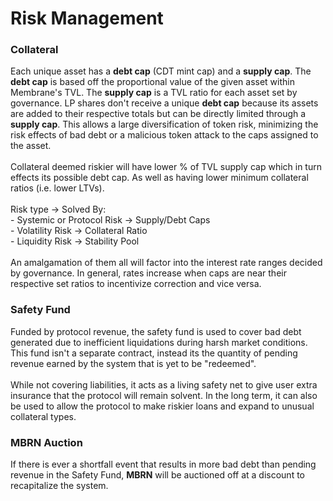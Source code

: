 # Risk Management

### Collateral

Each unique asset has a **debt cap** (CDT mint cap) and a **supply cap**. The **debt cap** is based off the proportional value of the given asset within Membrane's TVL. The **supply cap** is a TVL ratio for each asset set by governance. LP shares don't receive a unique **debt cap** because its assets are added to their respective totals but can be directly limited through a **supply cap**. This allows a large diversification of token risk, minimizing the risk effects of bad debt or a malicious token attack to the caps assigned to the asset.\
\
Collateral deemed riskier will have lower % of TVL supply cap which in turn effects its possible debt cap. As well as having lower minimum collateral ratios (i.e. lower LTVs).\
\
Risk type -> Solved By:\
\- Systemic or Protocol Risk -> Supply/Debt Caps\
\- Volatility Risk -> Collateral Ratio\
\- Liquidity Risk -> Stability Pool\
\
An amalgamation of them all will factor into the interest rate ranges decided by governance. In general, rates increase when caps are near their respective set ratios to incentivize correction and vice versa.

### Safety Fund

Funded by protocol revenue, the safety fund is used to cover bad debt generated due to inefficient liquidations during harsh market conditions. This fund isn't a separate contract, instead its the quantity of pending revenue earned by the system that is yet to be "redeemed".\
\
While not covering liabilities, it acts as a living safety net to give user extra insurance that the protocol will remain solvent. In the long term, it can also be used to allow the protocol to make riskier loans and expand to unusual collateral types.

### MBRN Auction

If there is ever a shortfall event that results in more bad debt than pending revenue in the Safety Fund, **MBRN** will be auctioned off at a discount to recapitalize the system.
